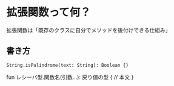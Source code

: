 # 拡張関数って何？

拡張関数は「既存のクラスに自分でメソッドを後付けできる仕組み」

## 書き方

`String.isPalindrome(text: String): Boolean {}`

fun レシーバ型.関数名(引数...): 戻り値の型 {
    // 本文
}
